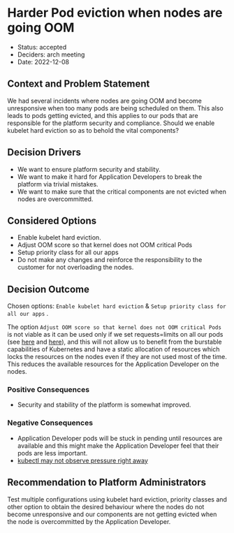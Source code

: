 # Harder Pod eviction when nodes are going OOM

- Status: accepted
- Deciders: arch meeting
- Date: 2022-12-08

## Context and Problem Statement

We had several incidents where nodes are going OOM and become unresponsive when too many pods are being scheduled on them. This also leads to pods getting evicted, and this applies to our pods that are responsible for the platform security and compliance.
Should we enable kubelet hard eviction so as to behold the vital components?

## Decision Drivers

- We want to ensure platform security and stability.
- We want to make it hard for Application Developers to break the platform via trivial mistakes.
- We want to make sure that the critical components are not evicted when nodes are overcommitted.

## Considered Options

- Enable kubelet hard eviction.
- Adjust OOM score so that kernel does not OOM critical Pods
- Setup priority class for all our apps
- Do not make any changes and reinforce the responsibility to the customer for not overloading the nodes.

## Decision Outcome

Chosen options: `Enable kubelet hard eviction` & `Setup priority class for all our apps` .

The option `Adjust OOM score so that kernel does not OOM critical Pods` is not viable as it can be used only if we set requests=limits on all our pods (see [here](https://kubernetes.io/docs/concepts/scheduling-eviction/node-pressure-eviction/#node-out-of-memory-behavior) and [here](https://kubernetes.io/docs/tasks/configure-pod-container/quality-service-pod/#create-a-pod-that-gets-assigned-a-qos-class-of-guaranteed)), and this will not allow us to benefit from the burstable capabilities of Kubernetes and have a static allocation of resources which locks the resources on the nodes even if they are not used most of the time. This reduces the available resources for the Application Developer on the nodes.

### Positive Consequences

- Security and stability of the platform is somewhat improved.

### Negative Consequences

- Application Developer pods will be stuck in pending until resources are available and this might make the Application Developer feel that their pods are less important.
- [kubectl may not observe pressure right away](https://kubernetes.io/docs/concepts/scheduling-eviction/node-pressure-eviction/#kubelet-may-not-observe-memory-pressure-right-away)

## Recommendation to Platform Administrators

Test multiple configurations using kubelet hard eviction, priority classes and other option to obtain the desired behaviour where the nodes do not become unresponsive and our components are not getting evicted when the node is overcommitted by the Application Developer.
